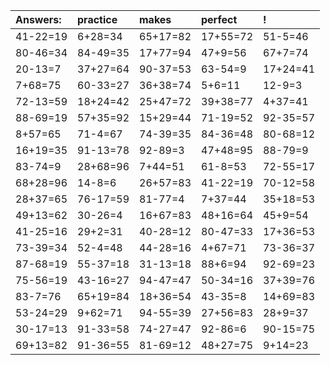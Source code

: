 | Answers: | practice | makes | perfect | ! |
| :--- | :--- | :--- | :--- | :--- |
| 41-22=19 | 6+28=34 | 65+17=82 | 17+55=72 | 51-5=46 | 
| 80-46=34 | 84-49=35 | 17+77=94 | 47+9=56 | 67+7=74 | 
| 20-13=7 | 37+27=64 | 90-37=53 | 63-54=9 | 17+24=41 | 
| 7+68=75 | 60-33=27 | 36+38=74 | 5+6=11 | 12-9=3 | 
| 72-13=59 | 18+24=42 | 25+47=72 | 39+38=77 | 4+37=41 | 
| 88-69=19 | 57+35=92 | 15+29=44 | 71-19=52 | 92-35=57 | 
| 8+57=65 | 71-4=67 | 74-39=35 | 84-36=48 | 80-68=12 | 
| 16+19=35 | 91-13=78 | 92-89=3 | 47+48=95 | 88-79=9 | 
| 83-74=9 | 28+68=96 | 7+44=51 | 61-8=53 | 72-55=17 | 
| 68+28=96 | 14-8=6 | 26+57=83 | 41-22=19 | 70-12=58 | 
| 28+37=65 | 76-17=59 | 81-77=4 | 7+37=44 | 35+18=53 | 
| 49+13=62 | 30-26=4 | 16+67=83 | 48+16=64 | 45+9=54 | 
| 41-25=16 | 29+2=31 | 40-28=12 | 80-47=33 | 17+36=53 | 
| 73-39=34 | 52-4=48 | 44-28=16 | 4+67=71 | 73-36=37 | 
| 87-68=19 | 55-37=18 | 31-13=18 | 88+6=94 | 92-69=23 | 
| 75-56=19 | 43-16=27 | 94-47=47 | 50-34=16 | 37+39=76 | 
| 83-7=76 | 65+19=84 | 18+36=54 | 43-35=8 | 14+69=83 | 
| 53-24=29 | 9+62=71 | 94-55=39 | 27+56=83 | 28+9=37 | 
| 30-17=13 | 91-33=58 | 74-27=47 | 92-86=6 | 90-15=75 | 
| 69+13=82 | 91-36=55 | 81-69=12 | 48+27=75 | 9+14=23 | 
